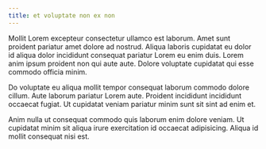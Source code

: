 ```yaml
---
title: et voluptate non ex non
---
```


Mollit Lorem excepteur consectetur ullamco est laborum. Amet sunt proident pariatur amet dolore ad nostrud. Aliqua laboris cupidatat eu dolor id aliqua dolor incididunt consequat pariatur Lorem eu enim duis. Lorem anim ipsum proident non qui aute aute. Dolore voluptate cupidatat qui esse commodo officia minim.

Do voluptate eu aliqua mollit tempor consequat laborum commodo dolore cillum. Aute laborum pariatur Lorem aute. Proident incididunt incididunt occaecat fugiat. Ut cupidatat veniam pariatur minim sunt sit sint ad enim et.

Anim nulla ut consequat commodo quis laborum enim dolore veniam. Ut cupidatat minim sit aliqua irure exercitation id occaecat adipisicing. Aliqua id mollit consequat nisi est.